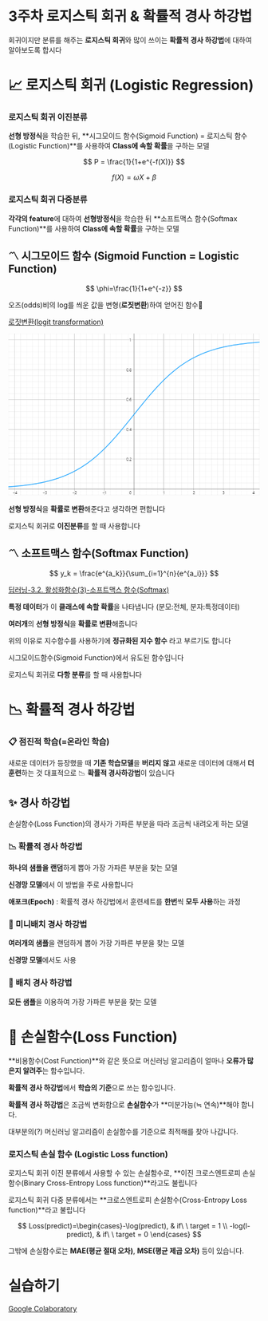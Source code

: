 
# 3주차 로지스틱 회귀 & 확률적 경사 하강법
회귀이지만 분류를 해주는 **로지스틱 회귀**와 많이 쓰이는 **확률적 경사 하강법**에 대하여 알아보도록 합시다

# 📈 로지스틱 회귀 **(Logistic Regression)**

### 로지스틱 회귀 이진분류

**선형 방정식**을 학습한 뒤, **시그모이드 함수(Sigmoid Function) = 로지스틱 함수(Logistic Function)**를 사용하여 **Class에 속할 확률**을 구하는 모델

$$ P = \frac{1}{1+e^{-f(X)}} $$

$$ f(X)=\omega X + \beta $$

### 로지스틱 회귀 다중분류

**각각의 feature**에 대하여 **선형방정식**을 학습한 뒤 **소프트맥스 함수(Softmax Function)**를 사용하여 **Class에 속할 확률**을 구하는 모델

## 〽 시그모이드 함수 **(Sigmoid Function = Logistic Function)**

$$ \phi=\frac{1}{1+e^{-z}} $$

오즈(odds)비의 log를 씌운 값을 변형(**로짓변환**)하여 얻어진 함수🤯

[로짓변환(logit transformation)](https://itpenote.tistory.com/519)

![Untitled](raw/sigmoid_func.png)

**선형 방정식**을 **확률로 변환**해준다고 생각하면 편합니다

로지스틱 회귀로 **이진분류**를 할 때 사용합니다

## 〽 소프트맥스 함수(Softmax Function)

$$ y_k = \frac{e^{a_k}}{\sum_{i=1}^{n}{e^{a_i}}} $$

[딥러닝-3.2. 활성화함수(3)-소프트맥스 함수(Softmax)](https://gooopy.tistory.com/53)

**특정 데이터**가 이 **클래스에 속할 확률**을 나타냅니다 (분모:전체, 분자:특정데이터)

**여러개**의 **선형 방정식**을 **확률로 변환**해줍니다

위의 이유로 지수함수를 사용하기에 **정규화된 지수 함수** 라고 부르기도 합니다

시그모이드함수(Sigmoid Function)에서 유도된 함수입니다

로지스틱 회귀로 **다항 분류**를 할 때 사용합니다

# 📉 확률적 경사 하강법

### 📋 점진적 학습(=온라인 학습)

새로운 데이터가 등장했을 때 **기존 학습모델**을 **버리지 않고** 새로운 데이터에 대해서 **더 훈련**하는 것 대표적으로 📉 **확률적 경사하강법**이 있습니다

## ✨ 경사 하강법

손실함수(Loss Function)의 경사가 가파른 부분을 따라 조금씩 내려오게 하는 모델

### 📉 확률적 경사 하강법

**하나의 샘플을 랜덤**하게 뽑아 가장 가파른 부분을 찾는 모델

**신경망 모델**에서 이 방법을 주로 사용합니다

**애포크(Epoch)** : 확률적 경사 하강법에서 훈련세트를 **한번**씩 **모두 사용**하는 과정

### 🎁 미니배치 경사 하강법

**여러개의 샘플**을 랜덤하게 뽑아 가장 가파른 부분을 찾는 모델

**신경망 모델**에서도 사용

### 🛒 배치 경사 하강법

**모든 샘플**을 이용하여 가장 가파른 부분을 찾는 모델

# 💪 손실함수(Loss Function)

**비용함수(Cost Function)**와 같은 뜻으로 머신러닝 알고리즘이 얼마나 **오류가 많은지 알려주**는 함수입니다.

**확률적 경사 하강법**에서 **학습의 기준**으로 쓰는 함수입니다.

**확률적 경사 하강법**은 조금씩 변화함으로 **손실함수**가 **미분가능(≒ 연속)**해야 합니다.

대부분의(?) 머신러닝 알고리즘이 손실함수를 기준으로 최적해를 찾아 나갑니다.

### 로지스틱 손실 함수 (Logistic Loss function)

로지스틱 회귀 이진 분류에서 사용할 수 있는 손실함수로, **이진 크로스엔트로피 손실 함수(Binary Cross-Entropy Loss function)**라고도 불립니다

로지스틱 회귀 다중 분류에서는 **크로스엔트로피 손실함수(Cross-Entropy Loss function)**라고 불립니다

$$ Loss(predict)=\begin{cases}-\log(predict), & if\ \ target = 1 \\ -log(l-predict), & if\ \ target = 0 \end{cases} $$

그밖에 손실함수로는 **MAE(평균 절대 오차)**, **MSE(평균 제곱 오차)** 등이 있습니다.

# 실습하기

[Google Colaboratory](https://colab.research.google.com/drive/1vQZ5pJk963UBnHY8GPuxsOk82tWekKsi?authuser=2#scrollTo=Ljv1O9O_qtYP)